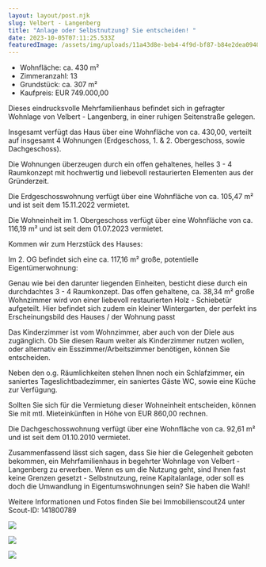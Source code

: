 ```yaml
---
layout: layout/post.njk
slug: Velbert - Langenberg
title: "Anlage oder Selbstnutzung? Sie entscheiden! "
date: 2023-10-05T07:11:25.533Z
featuredImage: /assets/img/uploads/11a43d8e-beb4-4f9d-bf87-b84e2dea0940-1615866944.jpeg
---
```

* Wohnfläche: ca. 430 m²
* Zimmeranzahl: 13
* Grundstück: ca. 307 m²
* Kaufpreis: EUR 749.000,00

Dieses eindrucksvolle Mehrfamilienhaus befindet sich in gefragter Wohnlage von Velbert - Langenberg, in einer ruhigen Seitenstraße gelegen.

Insgesamt verfügt das Haus über eine Wohnfläche von ca. 430,00, verteilt auf insgesamt 4 Wohnungen (Erdgeschoss, 1. & 2. Obergeschoss, sowie Dachgeschoss).

Die Wohnungen überzeugen durch ein offen gehaltenes, helles 3 - 4 Raumkonzept mit hochwertig und liebevoll restaurierten Elementen aus der Gründerzeit. 

Die Erdgeschosswohnung verfügt über eine Wohnfläche von ca. 105,47 m² und ist seit dem 15.11.2022 vermietet. 

Die Wohneinheit im 1. Obergeschoss verfügt über eine Wohnfläche von ca. 116,19 m² und ist seit dem 01.07.2023 vermietet.

Kommen wir zum Herzstück des Hauses:

Im 2. OG befindet sich eine ca. 117,16 m² große, potentielle Eigentümerwohnung:

Genau wie bei den darunter liegenden Einheiten, besticht diese durch ein durchdachtes 3 - 4 Raumkonzept. Das offen gehaltene, ca. 38,34 m² große Wohnzimmer wird von einer liebevoll restaurierten Holz - Schiebetür aufgeteilt. Hier befindet sich zudem ein kleiner Wintergarten, der perfekt ins Erscheinungsbild des Hauses / der Wohnung passt

Das Kinderzimmer ist vom Wohnzimmer, aber auch von der Diele  aus zugänglich. Ob Sie diesen Raum weiter als Kinderzimmer nutzen wollen, oder alternativ ein Esszimmer/Arbeitszimmer benötigen, können Sie entscheiden.

Neben den o.g. Räumlichkeiten stehen Ihnen noch ein Schlafzimmer, ein saniertes Tageslichtbadezimmer, ein saniertes Gäste WC, sowie eine Küche zur Verfügung.

Sollten Sie sich für die Vermietung dieser Wohneinheit entscheiden, können Sie mit mtl. Mieteinkünften in Höhe von EUR 860,00 rechnen.

Die Dachgeschosswohnung verfügt über eine Wohnfläche von ca. 92,61 m² und ist seit dem 01.10.2010 vermietet. 

Zusammenfassend lässt sich sagen, dass Sie hier die Gelegenheit geboten bekommen, ein Mehrfamilienhaus in begehrter Wohnlage von Velbert - Langenberg zu erwerben. Wenn es um die Nutzung geht, sind Ihnen fast keine Grenzen gesetzt - Selbstnutzung, reine Kapitalanlage, oder soll es doch die Umwandlung in Eigentumswohnungen sein? Sie haben die Wahl!

Weitere Informationen und Fotos finden Sie bei Immobilienscout24 unter Scout-ID: 141800789

![](/assets/img/uploads/20230424_105753.jpg)

![](/assets/img/uploads/56b361d8-b646-4a58-805d-ac20fc1edcc9-1615869007.jpg)

![](/assets/img/uploads/20230424_105906.jpg)